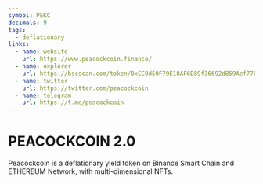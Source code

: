 ```yaml
---
symbol: PEKC
decimals: 9
tags:
  - deflationary
links:
  - name: website
    url: https://www.peacockcoin.finance/
  - name: explorer
    url: https://bscscan.com/token/0xCC0d50F79E18AF6D89f36692dB59Aef77E45aFEd
  - name: twitter
    url: https://twitter.com/peacockcoin
  - name: telegram
    url: https://t.me/peacockcoin
---
```


# PEACOCKCOIN 2.0

Peacockcoin is a deflationary yield token on Binance Smart Chain and ETHEREUM Network, with multi-dimensional NFTs.
